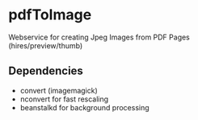 # pdfToImage


Webservice for creating Jpeg Images from PDF Pages (hires/preview/thumb)

## Dependencies

  - convert (imagemagick)
  - nconvert for fast rescaling
  - beanstalkd for background processing
